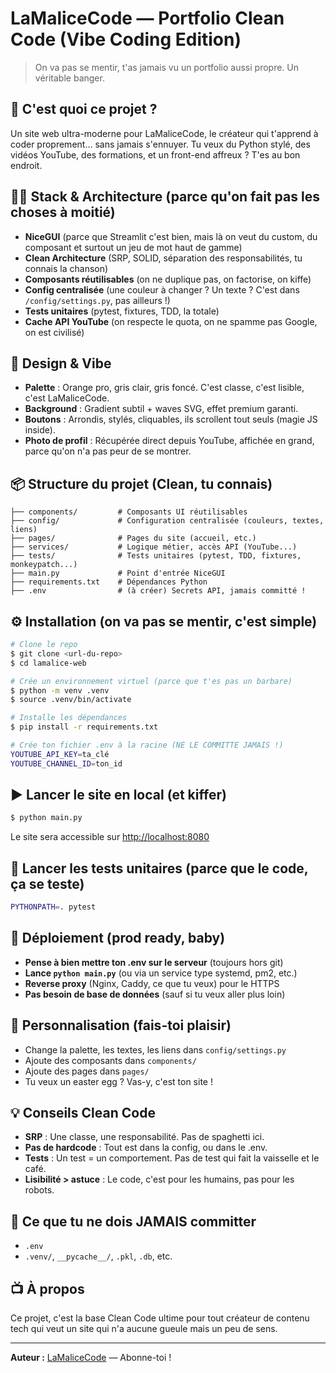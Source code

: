# LaMaliceCode — Portfolio Clean Code (Vibe Coding Edition)

> On va pas se mentir, t'as jamais vu un portfolio aussi propre. Un véritable banger.

## 🚀 C'est quoi ce projet ?
Un site web ultra-moderne pour LaMaliceCode, le créateur qui t'apprend à coder proprement… sans jamais s'ennuyer. Tu veux du Python stylé, des vidéos YouTube, des formations, et un front-end affreux ? T'es au bon endroit.

## 🧑‍💻 Stack & Architecture (parce qu'on fait pas les choses à moitié)
- **NiceGUI** (parce que Streamlit c'est bien, mais là on veut du custom, du composant et surtout un jeu de mot haut de gamme)
- **Clean Architecture** (SRP, SOLID, séparation des responsabilités, tu connais la chanson)
- **Composants réutilisables** (on ne duplique pas, on factorise, on kiffe)
- **Config centralisée** (une couleur à changer ? Un texte ? C'est dans `/config/settings.py`, pas ailleurs !)
- **Tests unitaires** (pytest, fixtures, TDD, la totale)
- **Cache API YouTube** (on respecte le quota, on ne spamme pas Google, on est civilisé)

## 🎨 Design & Vibe
- **Palette** : Orange pro, gris clair, gris foncé. C'est classe, c'est lisible, c'est LaMaliceCode.
- **Background** : Gradient subtil + waves SVG, effet premium garanti.
- **Boutons** : Arrondis, stylés, cliquables, ils scrollent tout seuls (magie JS inside).
- **Photo de profil** : Récupérée direct depuis YouTube, affichée en grand, parce qu'on n'a pas peur de se montrer.

## 📦 Structure du projet (Clean, tu connais)
```
├── components/         # Composants UI réutilisables
├── config/             # Configuration centralisée (couleurs, textes, liens)
├── pages/              # Pages du site (accueil, etc.)
├── services/           # Logique métier, accès API (YouTube...)
├── tests/              # Tests unitaires (pytest, TDD, fixtures, monkeypatch...)
├── main.py             # Point d'entrée NiceGUI
├── requirements.txt    # Dépendances Python
├── .env                # (à créer) Secrets API, jamais committé !
```

## ⚙️ Installation (on va pas se mentir, c'est simple)
```bash
# Clone le repo
$ git clone <url-du-repo>
$ cd lamalice-web

# Crée un environnement virtuel (parce que t'es pas un barbare)
$ python -m venv .venv
$ source .venv/bin/activate

# Installe les dépendances
$ pip install -r requirements.txt

# Crée ton fichier .env à la racine (NE LE COMMITTE JAMAIS !)
YOUTUBE_API_KEY=ta_clé
YOUTUBE_CHANNEL_ID=ton_id
```

## ▶️ Lancer le site en local (et kiffer)
```bash
$ python main.py
```
Le site sera accessible sur [http://localhost:8080](http://localhost:8080)

## 🧪 Lancer les tests unitaires (parce que le code, ça se teste)
```bash
PYTHONPATH=. pytest
```

## 🚀 Déploiement (prod ready, baby)
- **Pense à bien mettre ton .env sur le serveur** (toujours hors git)
- **Lance `python main.py`** (ou via un service type systemd, pm2, etc.)
- **Reverse proxy** (Nginx, Caddy, ce que tu veux) pour le HTTPS
- **Pas besoin de base de données** (sauf si tu veux aller plus loin)

## 🧩 Personnalisation (fais-toi plaisir)
- Change la palette, les textes, les liens dans `config/settings.py`
- Ajoute des composants dans `components/`
- Ajoute des pages dans `pages/`
- Tu veux un easter egg ? Vas-y, c'est ton site !

## 💡 Conseils Clean Code 
- **SRP** : Une classe, une responsabilité. Pas de spaghetti ici.
- **Pas de hardcode** : Tout est dans la config, ou dans le .env.
- **Tests** : Un test = un comportement. Pas de test qui fait la vaisselle et le café.
- **Lisibilité > astuce** : Le code, c'est pour les humains, pas pour les robots.

## 🛑 Ce que tu ne dois JAMAIS committer
- `.env`
- `.venv/`, `__pycache__/`, `.pkl`, `.db`, etc.

## 📺 À propos
Ce projet, c'est la base Clean Code ultime pour tout créateur de contenu tech qui veut un site qui n'a aucune gueule mais un peu de sens. 

---

**Auteur :** [LaMaliceCode](https://www.youtube.com/@LaMaliceCode) 
— Abonne-toi ! 